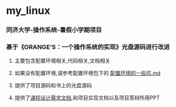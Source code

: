 # my_linux
### 同济大学-操作系统-暑假小学期项目

### 基于《ORANGE’S：一个操作系统的实现》光盘源码进行改进

 

1. 主要包含配置环境相关,代码相关,文档相关

2. 如果没有配置环境,请参考配置环境包下的 [配置环境的一些坑.md](./配置环境/配置环境的一些坑.md)

3. 提供了项目源码和书上的光盘源码

4. 提供了[课程设计需求文档](文档/18级操作系统课程设计课程说明.pdf),和项目实现文档以及项目答辩所用PPT

	

